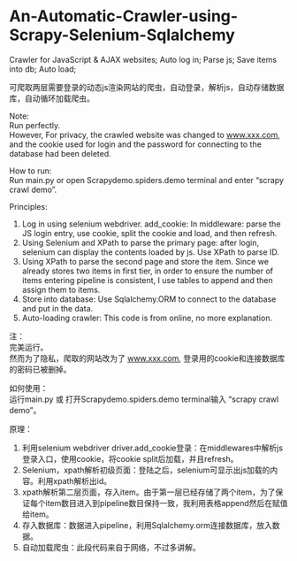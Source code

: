 # An-Automatic-Crawler-using-Scrapy-Selenium-Sqlalchemy
Crawler for JavaScript &amp; AJAX websites; Auto log in; Parse js; Save items into db; Auto load;  

可爬取两层需要登录的动态js渲染网站的爬虫，自动登录，解析js，自动存储数据库，自动循环加载爬虫。
  
Note:  
Run perfectly.  
However, For privacy, the crawled website was changed to www.xxx.com, and the cookie used for login and the password for connecting to the database had been deleted.  
  
How to run:  
Run main.py or open Scrapydemo.spiders.demo terminal and enter “scrapy crawl demo”.  
  
Principles:  
1. Log in using selenium webdriver. add_cookie: In middleware: parse the JS login entry, use cookie, split the cookie and load, and then refresh.
2. Using Selenium and XPath to parse the primary page: after login, selenium can display the contents loaded by js. Use XPath to parse ID.
3. Using XPath to parse the second page and store the item. Since we already stores two items in first tier, in order to ensure the number of items entering pipeline is consistent, I use tables to append and then assign them to items.
4. Store into database: Use Sqlalchemy.ORM to connect to the database and put in the data.
5. Auto-loading crawler: This code is from online, no more explanation.
  
  
注：  
完美运行。  
然而为了隐私，爬取的网站改为了 www.xxx.com, 登录用的cookie和连接数据库的密码已被删掉。  
  
如何使用：  
运行main.py 或 打开Scrapydemo.spiders.demo terminal输入 “scrapy crawl demo”。  
  
原理：
1. 利用selenium webdriver driver.add_cookie登录：在middlewares中解析js登录入口，使用cookie，将cookie split后加载，并且refresh。
2. Selenium，xpath解析初级页面：登陆之后，selenium可显示出js加载的内容。利用xpath解析出id。
3. xpath解析第二层页面，存入item。由于第一层已经存储了两个item，为了保证每个item数目进入到pipeline数目保持一致，我利用表格append然后在赋值给item。
4. 存入数据库：数据进入pipeline，利用Sqlalchemy.orm连接数据库，放入数据。
5. 自动加载爬虫：此段代码来自于网络，不过多讲解。
